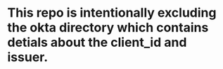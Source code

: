 # This repo is intentionally excluding the okta directory which contains detials about the client_id and issuer.

